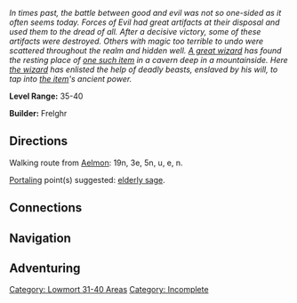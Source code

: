 *In times past, the battle between good and evil was not so one-sided as
it often seems today. Forces of Evil had great artifacts at their
disposal and used them to the dread of all. After a decisive victory,
some of these artifacts were destroyed. Others with magic too terrible
to undo were scattered throughout the realm and hidden well. [A great
wizard](Saliri "wikilink") has found the resting place of [one such
item](Evil_Crystal "wikilink") in a cavern deep in a mountainside. Here
[the wizard](Saliri "wikilink") has enlisted the help of deadly beasts,
enslaved by his will, to tap into [the item](Evil_Crystal "wikilink")'s
ancient power.*

**Level Range:** 35-40

**Builder:** Frelghr

## Directions

Walking route from [Aelmon](Aelmon "wikilink"): 19n, 3e, 5n, u, e, n.

[Portaling](Portal "wikilink") point(s) suggested: [elderly
sage](Elderly_Sage "wikilink").

## Connections

## Navigation

## Adventuring

[Category: Lowmort 31-40
Areas](Category:_Lowmort_31-40_Areas "wikilink") [Category:
Incomplete](Category:_Incomplete "wikilink")
